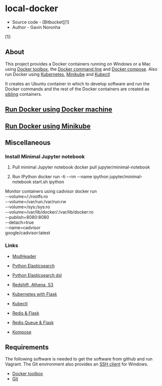 # local-docker

* Source code - [Bitbucket][1]
* Author - Gavin Noronha

[1]: 

## About

This project provides a Docker containers running on Windows or a Mac using
[Docker toolbox][10], the [Docker command line][20] and [Docker compose][30].
Also run Docker using [Kubernetes][40], [Minikube][50] and [Kubectl][60]

[10]: https://www.docker.com/products/docker-toolbox
[20]: https://docs.docker.com/engine/reference/commandline/cli/
[30]: https://docs.docker.com/compose/
[40]: https://kubernetes.io/
[50]: https://github.com/kubernetes/minikube
[60]: https://kubernetes.io/docs/user-guide/kubectl-overview/

It creates an Ubuntu container in which to develop software and run the
Docker commands and the rest of the Docker containers are created as
[sibling][100] containers.

[100]: https://www.develves.net/blogs/asd/2016-05-27-alternative-to-docker-in-docker/

## [Run Docker using Docker machine](doc/docker-machine.md)

## [Run Docker using Minikube](doc/minikube.md)

## Miscellaneous

### Install Minimal Jupyter notebook
1. Pull minimal Jupyter notebook
docker pull jupyter/minimal-notebook

2. Run IPython
docker run -ti --rm --name ipython jupyter/minimal-notebook start.sh ipython

Monitor containers using cadvisor
docker run                                      \
  --volume=/:/rootfs:ro                         \
  --volume=/var/run:/var/run:rw                 \
  --volume=/sys:/sys:ro                         \
  --volume=/var/lib/docker/:/var/lib/docker:ro  \
  --publish=8080:8080                           \
  --detach=true                                 \
  --name=cadvisor                               \
  google/cadvisor:latest

### Links

* [ModHeader](https://chrome.google.com/webstore/detail/modheader/idgpnmonknjnojddfkpgkljpfnnfcklj?hl=en)

* [Python Elasticsearch](https://tryolabs.com/blog/2015/02/17/python-elasticsearch-first-steps/)

* [Python Elasticsearch dsl]( https://github.com/elastic/elasticsearch-dsl-py)

* [Redshift, Athena, S3](https://news.ycombinator.com/item?id=13916030)

* [Kubernetes with Flask](http://louistiao.me/posts/re-implementing-the-kubernetes-guestbook-example-with-flask-and-nginx/)

* [Kubectl]( https://kubernetes.io/docs/tasks/tools/install-kubectl/#install-kubectl-binary-via-curl)

* [Redis & Flask](http://blog.apcelent.com/scaling-python-microservices-kubernetes.html)

* [Redis Queue & Flask](http://louistiao.me/posts/walkthrough-deploying-a-flask-app-with-redis-queue-rq-workers-and-dashboard-using-kubernetes/)

* [Kompose](http://kompose.io/)

## Requirements

The following software is needed to get the software from github and run
Vagrant. The Git environment also provides an [SSH client][200] for Windows.

* [Docker toolbox][210]
* [Git][220]

[200]: http://en.wikipedia.org/wiki/Secure_Shell
[210]: https://www.docker.com/products/docker-toolbox
[220]: http://git-scm.com/
